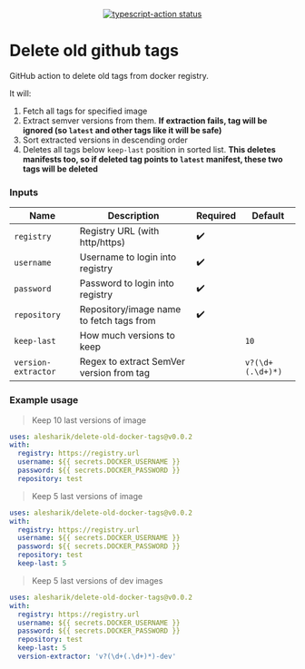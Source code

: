 <p align="center">
  <a href="https://github.com/actions/typescript-action/actions"><img alt="typescript-action status" src="https://github.com/actions/typescript-action/workflows/build-test/badge.svg"></a>
</p>

# Delete old github tags

GitHub action to delete old tags from docker registry.

It will:
1. Fetch all tags for specified image
2. Extract semver versions from them. **If extraction fails, tag will be ignored (so `latest` and other tags like it will be safe)**
3. Sort extracted versions in descending order
4. Deletes all tags below `keep-last` position in sorted list. **This deletes manifests too, so if deleted tag points to `latest` manifest, these two tags will be deleted**

### Inputs

| Name                | Description                              | Required           | Default          |
|---------------------|------------------------------------------|--------------------|------------------|
| `registry`          | Registry URL (with http/https)           | :heavy_check_mark: |                  |
| `username`          | Username to login into registry          | :heavy_check_mark: |                  |
| `password`          | Password to login into registry          | :heavy_check_mark: |                  |
| `repository`        | Repository/image name to fetch tags from | :heavy_check_mark: |                  |
| `keep-last`         | How much versions to keep                |                    | `10`             |
| `version-extractor` | Regex to extract SemVer version from tag |                    | `v?(\d+(.\d+)*)` |

### Example usage

> Keep 10 last versions of image

```yaml
uses: alesharik/delete-old-docker-tags@v0.0.2
with:
  registry: https://registry.url
  username: ${{ secrets.DOCKER_USERNAME }}
  password: ${{ secrets.DOCKER_PASSWORD }}
  repository: test
```

> Keep 5 last versions of image

```yaml
uses: alesharik/delete-old-docker-tags@v0.0.2
with:
  registry: https://registry.url
  username: ${{ secrets.DOCKER_USERNAME }}
  password: ${{ secrets.DOCKER_PASSWORD }}
  repository: test
  keep-last: 5
```


> Keep 5 last versions of dev images

```yaml
uses: alesharik/delete-old-docker-tags@v0.0.2
with:
  registry: https://registry.url
  username: ${{ secrets.DOCKER_USERNAME }}
  password: ${{ secrets.DOCKER_PASSWORD }}
  repository: test
  keep-last: 5
  version-extractor: 'v?(\d+(.\d+)*)-dev'
```
